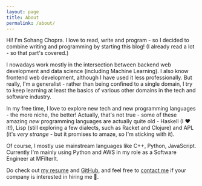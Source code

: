 ```yaml
---
layout: page
title: About
permalink: /about/
---
```


Hi! I'm Sohang Chopra. I love to read, write and program - so I decided to combine writing
and programming by starting this blog! (I already read a lot - so that part's covered.)

I nowadays work mostly in the intersection between backend web development and data science (including Machine Learning). I also know frontend web development, although I have used it less professionally. But really, I'm a generalist - rather than being confined to a single domain, I try to keep learning at least the basics of various other domains in the tech and software industry.

In my free time, I love to explore new tech and new programming languages - the more niche, the better!
Actually, that's not true - some of these amazing *new* programming languages are actually
quite old - Haskell (I ❤️ it!), Lisp (still exploring a few dialects, such as Racket and
Clojure) and APL (it's *very strange* - but it promises to amaze, so I'm sticking with it).

Of course, I mostly use mainstream languages like C++, Python, JavaScript.
Currently I'm mainly using Python and AWS in my role as a Software Engineer at MFilterIt.

Do check out 
[my resume](https://sohang3112.github.io/resume/software_engineer.pdf) and 
[GitHub](https://github.com/sohang3112/), and feel free to 
[contact me](#contact-me)
if your company is interested in hiring me 🙂.

<script>
  // Highlight "About" tab to show current location
  window.addEventListener('load', function() {
        document.getElementById("about-header-tab").classList.add('selected');
  });
</script>
